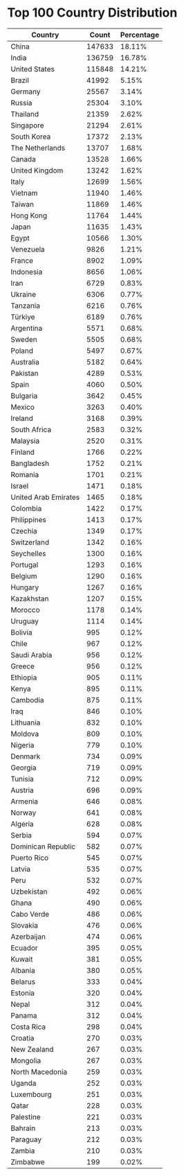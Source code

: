 # Top 100 Country Distribution
| Country | Count | Percentage |
|----|----|----|
| China | 147633 | 18.11% |
| India | 136759 | 16.78% |
| United States | 115848 | 14.21% |
| Brazil | 41992 | 5.15% |
| Germany | 25567 | 3.14% |
| Russia | 25304 | 3.10% |
| Thailand | 21359 | 2.62% |
| Singapore | 21294 | 2.61% |
| South Korea | 17372 | 2.13% |
| The Netherlands | 13707 | 1.68% |
| Canada | 13528 | 1.66% |
| United Kingdom | 13242 | 1.62% |
| Italy | 12699 | 1.56% |
| Vietnam | 11940 | 1.46% |
| Taiwan | 11869 | 1.46% |
| Hong Kong | 11764 | 1.44% |
| Japan | 11635 | 1.43% |
| Egypt | 10566 | 1.30% |
| Venezuela | 9826 | 1.21% |
| France | 8902 | 1.09% |
| Indonesia | 8656 | 1.06% |
| Iran | 6729 | 0.83% |
| Ukraine | 6306 | 0.77% |
| Tanzania | 6216 | 0.76% |
| Türkiye | 6189 | 0.76% |
| Argentina | 5571 | 0.68% |
| Sweden | 5505 | 0.68% |
| Poland | 5497 | 0.67% |
| Australia | 5182 | 0.64% |
| Pakistan | 4289 | 0.53% |
| Spain | 4060 | 0.50% |
| Bulgaria | 3642 | 0.45% |
| Mexico | 3263 | 0.40% |
| Ireland | 3168 | 0.39% |
| South Africa | 2583 | 0.32% |
| Malaysia | 2520 | 0.31% |
| Finland | 1766 | 0.22% |
| Bangladesh | 1752 | 0.21% |
| Romania | 1701 | 0.21% |
| Israel | 1471 | 0.18% |
| United Arab Emirates | 1465 | 0.18% |
| Colombia | 1422 | 0.17% |
| Philippines | 1413 | 0.17% |
| Czechia | 1349 | 0.17% |
| Switzerland | 1342 | 0.16% |
| Seychelles | 1300 | 0.16% |
| Portugal | 1293 | 0.16% |
| Belgium | 1290 | 0.16% |
| Hungary | 1267 | 0.16% |
| Kazakhstan | 1207 | 0.15% |
| Morocco | 1178 | 0.14% |
| Uruguay | 1114 | 0.14% |
| Bolivia | 995 | 0.12% |
| Chile | 967 | 0.12% |
| Saudi Arabia | 956 | 0.12% |
| Greece | 956 | 0.12% |
| Ethiopia | 905 | 0.11% |
| Kenya | 895 | 0.11% |
| Cambodia | 875 | 0.11% |
| Iraq | 846 | 0.10% |
| Lithuania | 832 | 0.10% |
| Moldova | 809 | 0.10% |
| Nigeria | 779 | 0.10% |
| Denmark | 734 | 0.09% |
| Georgia | 719 | 0.09% |
| Tunisia | 712 | 0.09% |
| Austria | 696 | 0.09% |
| Armenia | 646 | 0.08% |
| Norway | 641 | 0.08% |
| Algeria | 628 | 0.08% |
| Serbia | 594 | 0.07% |
| Dominican Republic | 582 | 0.07% |
| Puerto Rico | 545 | 0.07% |
| Latvia | 535 | 0.07% |
| Peru | 532 | 0.07% |
| Uzbekistan | 492 | 0.06% |
| Ghana | 490 | 0.06% |
| Cabo Verde | 486 | 0.06% |
| Slovakia | 476 | 0.06% |
| Azerbaijan | 474 | 0.06% |
| Ecuador | 395 | 0.05% |
| Kuwait | 381 | 0.05% |
| Albania | 380 | 0.05% |
| Belarus | 333 | 0.04% |
| Estonia | 320 | 0.04% |
| Nepal | 312 | 0.04% |
| Panama | 312 | 0.04% |
| Costa Rica | 298 | 0.04% |
| Croatia | 270 | 0.03% |
| New Zealand | 267 | 0.03% |
| Mongolia | 267 | 0.03% |
| North Macedonia | 259 | 0.03% |
| Uganda | 252 | 0.03% |
| Luxembourg | 251 | 0.03% |
| Qatar | 228 | 0.03% |
| Palestine | 221 | 0.03% |
| Bahrain | 213 | 0.03% |
| Paraguay | 212 | 0.03% |
| Zambia | 210 | 0.03% |
| Zimbabwe | 199 | 0.02% |
